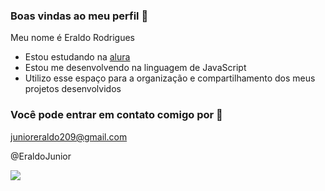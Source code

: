 ### Boas vindas ao meu perfil 🌙

Meu nome é Eraldo Rodrigues

- Estou estudando na [alura](https://www.alura.com.br)
- Estou me desenvolvendo na linguagem de JavaScript
- Utilizo esse espaço para a organização e compartilhamento dos meus projetos desenvolvidos

### Você pode entrar em contato comigo por 📧

junioreraldo209@gmail.com

@EraldoJunior

![](https://media.tenor.com/rVU73nq85cMAAAAM/kokushibo-upper-moon-1.gif)
